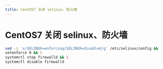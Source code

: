 ```yaml
---
title: CentOS7 关闭 selinux、防火墙
---
```


# CentOS7 关闭 selinux、防火墙

<post-meta date="2021-03-27" />

```bash
sed -i 's/SELINUX=enforcing/SELINUX=disabled/g' /etc/selinux/config && \
setenforce 0 && \
systemctl stop firewalld && \
systemctl disable firewalld
```

